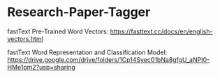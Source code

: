 # Research-Paper-Tagger

fastText Pre-Trained Word Vectors: https://fasttext.cc/docs/en/english-vectors.html

fastText Word Representation and Classification Model: https://drive.google.com/drive/folders/1Cp14Syec01bNa8gfgU_aNPI0-HMe1pm2?usp=sharing
